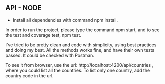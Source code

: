 ## API - NODE

- Install all dependencies with command npm install.

In order to run the project, please type the command npm start, and to see the test and coverage test, npm test.

I've tried to be pretty clean and code with simplicity, using best practices and doing my best. All the methods works fine, and have their own tests passed. It could be checked with Postman.

To see it from browser, use the url: http://localhost:4200/api/countries , where you could list all the countries. To list only one country, add the country code in the url.
